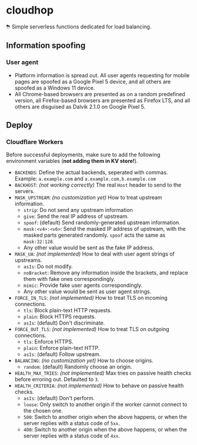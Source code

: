 # cloudhop
⛈ Simple serverless functions dedicated for load balancing.

## Information spoofing
### User agent
* Platform information is spread out. All user agents requesting for mobile pages are spoofed as a Google Pixel 5 device, and all others are spoofed as a Windows 11 device.
* All Chrome-based browsers are presented as on a random predefined version, all Firefox-based browsers are presented as Firefox LTS, and all others are disguised as Dalvik 2.1.0 on Google Pixel 5.

## Deploy
### Cloudflare Workers
Before successful deployments, make sure to add the following environment variables (**not adding them in KV store!**).

* `BACKENDS`: Define the actual backends, seperated with commas. Example: `a.example.com` and `a.example.com,b.example.com`
* `BACKHOST`: _(not working correctly)_ The real `Host` header to send to the servers.
* `MASK_UPSTREAM`: _(no customization yet)_ How to treat upstream information.
  * `strip`: Do not send any upstream information
  * `give`: Send the real IP address of upstream.
  * `spoof`: (default) Send randomly-generated upstream information.
  * `mask:<v4>:<v6>`: Send the masked IP address of upstream, with the masked parts generated randomly. `spoof` acts the same as `mask:32:128`.
  * Any other value would be sent as the fake IP address.
* `MASK_UA`: _(not implemented)_ How to deal with user agent strings of upstreams.
  * `asIs`: Do not modify.
  * `noBracket`: Remove any information inside the brackets, and replace them with fake ones correspondingly.
  * `mimic`: Provide fake user agents correspondingly.
  * Any other value would be sent as user agent strings.
* `FORCE_IN_TLS`: _(not implemented)_ How to treat TLS on incoming connections.
  * `tls`: Block plain-text HTTP requests.
  * `plain`: Block HTTPS requests.
  * `asIs`: (default) Don't discriminate.
* `FORCE_OUT_TLS`: _(not implemented)_ How to treat TLS on outgoing connections.
  * `tls`: Enforce HTTPS.
  * `plain`: Enforce plain-text HTTP.
  * `asIs`: (default) Follow upstream.
* `BALANCING`: _(no customization yet)_ How to choose origins.
  * `random`: (default) Randomly choose an origin.
* `HEALTH_MAX_TRIES`: _(not implemented)_ Max tries on passive health checks before erroring out. Defaulted to `3`.
* `HEALTH_CRITERIA`: _(not implemented)_ How to behave on passive health checks.
  * `asIs`: (default) Don't perform.
  * `loose`: Only switch to another origin if the worker cannot connect to the chosen one.
  * `500`: Switch to another origin when the above happens, or when the server replies with a status code of `5xx`.
  * `400`: Switch to another origin when the above happens, or when the server replies with a status code of `4xx`.
